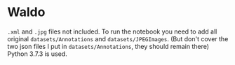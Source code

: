 # Waldo

`.xml` and `.jpg` files not included. To run the notebook you need to add all original `datasets/Annotations` and `datasets/JPEGImages`. (But don't cover the two json files I put in `datasets/Annotations`, they should remain there)
Python 3.7.3 is used. 
